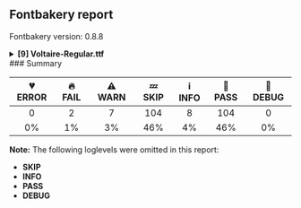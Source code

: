 ## Fontbakery report

Fontbakery version: 0.8.8

<details><summary><b>[9] Voltaire-Regular.ttf</b></summary><div><details><summary>🔥 <b>FAIL:</b> Version number has increased since previous release on Google Fonts? (<a href="https://font-bakery.readthedocs.io/en/latest/fontbakery/profiles/googlefonts.html#com.google.fonts/check/version_bump">com.google.fonts/check/version_bump</a>)</summary><div>


* 🔥 **FAIL** Version number 1.0070037841796875 is equal to version on Google Fonts GitHub repo.
</div></details><details><summary>🔥 <b>FAIL:</b> Checking OS/2 usWinAscent & usWinDescent. (<a href="https://font-bakery.readthedocs.io/en/latest/fontbakery/profiles/universal.html#com.google.fonts/check/family/win_ascent_and_descent">com.google.fonts/check/family/win_ascent_and_descent</a>)</summary><div>


* 🔥 **FAIL** OS/2.usWinDescent value should be equal or greater than 580, but got 570 instead. [code: descent]
</div></details><details><summary>⚠ <b>WARN:</b> Glyphs are similiar to Google Fonts version? (<a href="https://font-bakery.readthedocs.io/en/latest/fontbakery/profiles/googlefonts.html#com.google.fonts/check/production_glyphs_similarity">com.google.fonts/check/production_glyphs_similarity</a>)</summary><div>


* ⚠ **WARN** Following glyphs differ greatly from Google Fonts version:
	* ograve
	* Eth
	* Edieresis
	* registered
	* U
	* zero
	* paragraph
	* P
	* atilde
	* h and 106 more.

Use -F or --full-lists to disable shortening of long lists.
</div></details><details><summary>⚠ <b>WARN:</b> Is there kerning info for non-ligated sequences? (<a href="https://font-bakery.readthedocs.io/en/latest/fontbakery/profiles/googlefonts.html#com.google.fonts/check/kerning_for_non_ligated_sequences">com.google.fonts/check/kerning_for_non_ligated_sequences</a>)</summary><div>


* ⚠ **WARN** GPOS table lacks kerning info for the following non-ligated sequences:
	- f + f
	- f + i
	- i + l

   [code: lacks-kern-info]
</div></details><details><summary>⚠ <b>WARN:</b> Ensure fonts have ScriptLangTags declared on the 'meta' table. (<a href="https://font-bakery.readthedocs.io/en/latest/fontbakery/profiles/googlefonts.html#com.google.fonts/check/meta/script_lang_tags">com.google.fonts/check/meta/script_lang_tags</a>)</summary><div>


* ⚠ **WARN** This font file does not have a 'meta' table. [code: lacks-meta-table]
</div></details><details><summary>⚠ <b>WARN:</b> Check font contains no unreachable glyphs (<a href="https://font-bakery.readthedocs.io/en/latest/fontbakery/profiles/universal.html#com.google.fonts/check/unreachable_glyphs">com.google.fonts/check/unreachable_glyphs</a>)</summary><div>


* ⚠ **WARN** The following glyphs could not be reached by codepoint or substitution rules:
	- newGlyph
	- zero.tf.zerp 
	- And .null
 [code: unreachable-glyphs]
</div></details><details><summary>⚠ <b>WARN:</b> Check if each glyph has the recommended amount of contours. (<a href="https://font-bakery.readthedocs.io/en/latest/fontbakery/profiles/universal.html#com.google.fonts/check/contour_count">com.google.fonts/check/contour_count</a>)</summary><div>


* ⚠ **WARN** This font has a 'Soft Hyphen' character (codepoint 0x00AD) which is supposed to be zero-width and invisible, and is used to mark a hyphenation possibility within a word in the absence of or overriding dictionary hyphenation. It is mostly an obsolete mechanism now, and the character is only included in fonts for legacy codepage coverage. [code: softhyphen]
* ⚠ **WARN** This check inspects the glyph outlines and detects the total number of contours in each of them. The expected values are infered from the typical ammounts of contours observed in a large collection of reference font families. The divergences listed below may simply indicate a significantly different design on some of your glyphs. On the other hand, some of these may flag actual bugs in the font such as glyphs mapped to an incorrect codepoint. Please consider reviewing the design and codepoint assignment of these to make sure they are correct.

The following glyphs do not have the recommended number of contours:

	- Glyph name: Eth	Contours detected: 3	Expected: 2
	- Glyph name: oslash	Contours detected: 2	Expected: 3
	- Glyph name: dcroat	Contours detected: 3	Expected: 2
	- Glyph name: hbar	Contours detected: 2	Expected: 1
	- Glyph name: Lslash	Contours detected: 2	Expected: 1
	- Glyph name: lslash	Contours detected: 2	Expected: 1
	- Glyph name: Tbar	Contours detected: 2	Expected: 1
	- Glyph name: tbar	Contours detected: 2	Expected: 1
	- Glyph name: Uogonek	Contours detected: 2	Expected: 1
	- Glyph name: uni0180	Contours detected: 3	Expected: 2 
	- And 62 more.

Use -F or --full-lists to disable shortening of long lists.
 [code: contour-count]
</div></details><details><summary>⚠ <b>WARN:</b> Ensure dotted circle glyph is present and can attach marks. (<a href="https://font-bakery.readthedocs.io/en/latest/fontbakery/profiles/universal.html#com.google.fonts/check/dotted_circle">com.google.fonts/check/dotted_circle</a>)</summary><div>


* ⚠ **WARN** No dotted circle glyph present [code: missing-dotted-circle]
</div></details><details><summary>⚠ <b>WARN:</b> Do outlines contain any semi-vertical or semi-horizontal lines? (<a href="https://font-bakery.readthedocs.io/en/latest/fontbakery/profiles/<Section: Outline Correctness Checks>.html#com.google.fonts/check/outline_semi_vertical">com.google.fonts/check/outline_semi_vertical</a>)</summary><div>


* ⚠ **WARN** The following glyphs have semi-vertical/semi-horizontal lines:
 * Amacron (U+0100): L<<235.0,1721.0>--<236.0,1879.0>>
 * Amacron (U+0100): L<<718.0,1879.0>--<719.0,1721.0>>
 * Aogonek (U+0104): L<<951.0,-365.0>--<950.0,-506.0>>
 * Bmacronbelow (U+1E06): L<<204.0,-287.0>--<205.0,-129.0>>
 * Bmacronbelow (U+1E06): L<<687.0,-129.0>--<688.0,-287.0>>
 * Dmacronbelow (U+1E0E): L<<246.0,-287.0>--<247.0,-129.0>>
 * Dmacronbelow (U+1E0E): L<<729.0,-129.0>--<730.0,-287.0>>
 * Emacron (U+0112): L<<188.0,1721.0>--<189.0,1879.0>>
 * Emacron (U+0112): L<<671.0,1879.0>--<672.0,1721.0>>
 * Eng (U+014A): L<<347.0,1299.0>--<346.0,0.0>> and 163 more.

Use -F or --full-lists to disable shortening of long lists. [code: found-semi-vertical]
</div></details><br></div></details>
### Summary

| 💔 ERROR | 🔥 FAIL | ⚠ WARN | 💤 SKIP | ℹ INFO | 🍞 PASS | 🔎 DEBUG |
|:-----:|:----:|:----:|:----:|:----:|:----:|:----:|
| 0 | 2 | 7 | 104 | 8 | 104 | 0 |
| 0% | 1% | 3% | 46% | 4% | 46% | 0% |

**Note:** The following loglevels were omitted in this report:
* **SKIP**
* **INFO**
* **PASS**
* **DEBUG**

